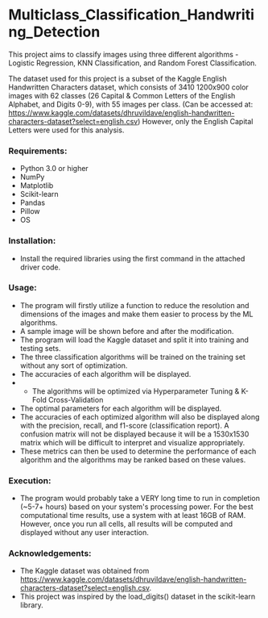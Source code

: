 # Multiclass_Classification_Handwriting_Detection
This project aims to classify images using three different algorithms - Logistic Regression, KNN Classification, and Random Forest Classification. 


The dataset used for this project is a subset of the Kaggle English Handwritten Characters dataset, which consists of 3410 1200x900 color images with 62 classes (26 Capital & Common Letters of the English Alphabet, and Digits 0-9), with 55 images per class. (Can be accessed at: https://www.kaggle.com/datasets/dhruvildave/english-handwritten-characters-dataset?select=english.csv) However, only the English Capital Letters were used for this analysis.

### **Requirements**:
* Python 3.0 or higher
* NumPy
* Matplotlib
* Scikit-learn
* Pandas
* Pillow
* OS 

### **Installation**:
* Install the required libraries using the first command in the attached driver code.

### **Usage**:
* The program will firstly utilize a function to reduce the resolution and dimensions of the images and make them easier to process by the ML algorithms.
* A sample image will be shown before and after the modification.
* The program will load the Kaggle dataset and split it into training and testing sets.
* The three classification algorithms will be trained on the training set without any sort of optimization.
* The accuracies of each algorithm will be displayed.
* * The algorithms will be optimized via Hyperparameter Tuning & K-Fold Cross-Validation 
* The optimal parameters for each algorithm will be displayed.
* The accuracies of each optimized algorithm will also be displayed along with the precision, recall, and f1-score (classification report). A confusion matrix will not be displayed because it will be a 1530x1530 matrix which will be difficult to interpret and visualize appropriately.
* These metrics can then be used to determine the performance of each algorithm and the algorithms may be ranked based on these values.

### **Execution**:
* The program would probably take a VERY long time to run in completion (~5-7+ hours) based on your system's processing power. For the best computational time results, use a system with at least 16GB of RAM. However, once you run all cells, all results will be computed and displayed without any user interaction.

### **Acknowledgements**:
* The Kaggle dataset was obtained from https://www.kaggle.com/datasets/dhruvildave/english-handwritten-characters-dataset?select=english.csv.
* This project was inspired by the load_digits() dataset in the scikit-learn library.
